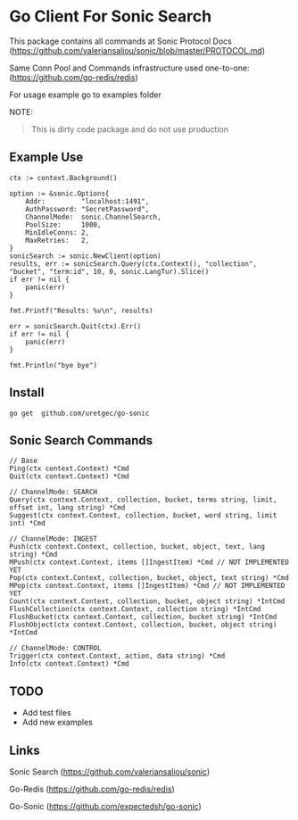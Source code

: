 # Go Client For Sonic Search

This package contains all commands at Sonic Protocol Docs (https://github.com/valeriansaliou/sonic/blob/master/PROTOCOL.md)

Same Conn Pool and Commands infrastructure used one-to-one: (https://github.com/go-redis/redis)

For usage example go to examples folder


NOTE:
> This is dirty code package and do not use production

## Example Use

```
ctx := context.Background()

option := &sonic.Options{
    Addr:         "localhost:1491",
    AuthPassword: "SecretPassword",
    ChannelMode:  sonic.ChannelSearch,
    PoolSize:     1000,
    MinIdleConns: 2,
    MaxRetries:   2,
}
sonicSearch := sonic.NewClient(option)
results, err := sonicSearch.Query(ctx.Context(), "collection", "bucket", "term:id", 10, 0, sonic.LangTur).Slice()
if err != nil {
    panic(err)
}

fmt.Printf("Results: %v\n", results)

err = sonicSearch.Quit(ctx).Err()
if err != nil {
    panic(err)
}

fmt.Println("bye bye")
```

## Install

```
go get  github.com/uretgec/go-sonic
```

## Sonic Search Commands
```
// Base
Ping(ctx context.Context) *Cmd
Quit(ctx context.Context) *Cmd

// ChannelMode: SEARCH
Query(ctx context.Context, collection, bucket, terms string, limit, offset int, lang string) *Cmd
Suggest(ctx context.Context, collection, bucket, word string, limit int) *Cmd

// ChannelMode: INGEST
Push(ctx context.Context, collection, bucket, object, text, lang string) *Cmd
MPush(ctx context.Context, items []IngestItem) *Cmd // NOT IMPLEMENTED YET
Pop(ctx context.Context, collection, bucket, object, text string) *Cmd
MPop(ctx context.Context, items []IngestItem) *Cmd // NOT IMPLEMENTED YET
Count(ctx context.Context, collection, bucket, object string) *IntCmd
FlushCollection(ctx context.Context, collection string) *IntCmd
FlushBucket(ctx context.Context, collection, bucket string) *IntCmd
FlushObject(ctx context.Context, collection, bucket, object string) *IntCmd

// ChannelMode: CONTROL
Trigger(ctx context.Context, action, data string) *Cmd
Info(ctx context.Context) *Cmd
```

## TODO
- Add test files
- Add new examples

## Links

Sonic Search (https://github.com/valeriansaliou/sonic)

Go-Redis (https://github.com/go-redis/redis)

Go-Sonic (https://github.com/expectedsh/go-sonic)